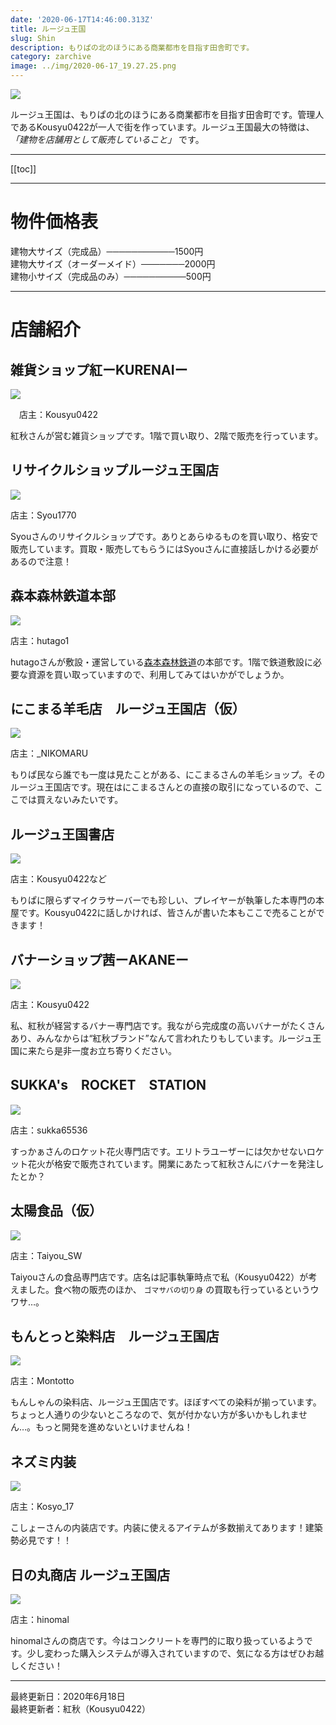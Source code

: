 ```yaml
---
date: '2020-06-17T14:46:00.313Z'
title: ルージュ王国
slug: Shin
description: もりぱの北のほうにある商業都市を目指す田舎町です。
category: zarchive
image: ../img/2020-06-17_19.27.25.png
---
```

![](/img/2020-06-17_19.27.25.png)

ルージュ王国は、もりぱの北のほうにある商業都市を目指す田舎町です。管理人であるKousyu0422が一人で街を作っています。ルージュ王国最大の特徴は、 *「建物を店舗用として販売していること」* です。

---

\[[toc]]

---

# 物件価格表

建物大サイズ（完成品）───────────1500円  
建物大サイズ（オーダーメイド）───────2000円  
建物小サイズ（完成品のみ）──────────500円

---

# 店舗紹介

## 雑貨ショップ紅ーKURENAIー

![](/img/2020-06-17_22.28.29.png)

　店主：Kousyu0422

紅秋さんが営む雑貨ショップです。1階で買い取り、2階で販売を行っています。

## リサイクルショップルージュ王国店

![](/img/2020-06-17_22.28.50.png)

店主：Syou1770

Syouさんのリサイクルショップです。ありとあらゆるものを買い取り、格安で販売しています。買取・販売してもらうにはSyouさんに直接話しかける必要があるので注意！

## 森本森林鉄道本部

![](/img/2020-06-17_22.29.43.png)

店主：hutago1

hutagoさんが敷設・運営している[森本森林鉄道](https://wiki.morino.party/train_hutago1)の本部です。1階で鉄道敷設に必要な資源を買い取っていますので、利用してみてはいかがでしょうか。

## にこまる羊毛店　ルージュ王国店（仮）

![](/img/2020-06-17_22.30.11.png)

店主：_NIKOMARU

もりぱ民なら誰でも一度は見たことがある、にこまるさんの羊毛ショップ。そのルージュ王国店です。現在はにこまるさんとの直接の取引になっているので、ここでは買えないみたいです。

## ルージュ王国書店

![](/img/2020-06-17_22.30.22.png)

店主：Kousyu0422など

もりぱに限らずマイクラサーバーでも珍しい、プレイヤーが執筆した本専門の本屋です。Kousyu0422に話しかければ、皆さんが書いた本もここで売ることができます！

## バナーショップ茜ーAKANEー

![](/img/2020-06-17_22.31.20.png)

店主：Kousyu0422 

私、紅秋が経営するバナー専門店です。我ながら完成度の高いバナーがたくさんあり、みんなからは“紅秋ブランド”なんて言われたりもしています。ルージュ王国に来たら是非一度お立ち寄りください。

## SUKKA's　ROCKET　STATION

![](/img/2020-06-17_22.31.29.png)

店主：sukka65536

すっかぁさんのロケット花火専門店です。エリトラユーザーには欠かせないロケット花火が格安で販売されています。開業にあたって紅秋さんにバナーを発注したとか？

## 太陽食品（仮）

![](/img/2020-06-17_22.31.36.png)

店主：Taiyou_SW

Taiyouさんの食品専門店です。店名は記事執筆時点で私（Kousyu0422）が考えました。食べ物の販売のほか、 `ゴマサバの切り身` の買取も行っているというウワサ…。

## もんとっと染料店　ルージュ王国店

![](/img/2020-06-17_22.31.56.png)

店主：Montotto

もんしゃんの染料店、ルージュ王国店です。ほぼすべての染料が揃っています。ちょっと人通りの少ないところなので、気が付かない方が多いかもしれません…。もっと開発を進めないといけませんね！

## ネズミ内装

![](/img/2020-06-17_22.32.26.png)

店主：Kosyo_17

こしょーさんの内装店です。内装に使えるアイテムが多数揃えてあります！建築勢必見です！！

## 日の丸商店 ルージュ王国店

![](/img/2020-06-22_22.13.10.png)

店主：hinomal

hinomalさんの商店です。今はコンクリートを専門的に取り扱っているようです。少し変わった購入システムが導入されていますので、気になる方はぜひお越しください！

---

最終更新日：2020年6月18日  
最終更新者：紅秋（Kousyu0422）

